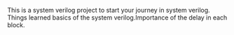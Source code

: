 This is a system verilog project to start your journey in system verilog.
Things learned basics of the system verilog.Importance of the delay in each block.
